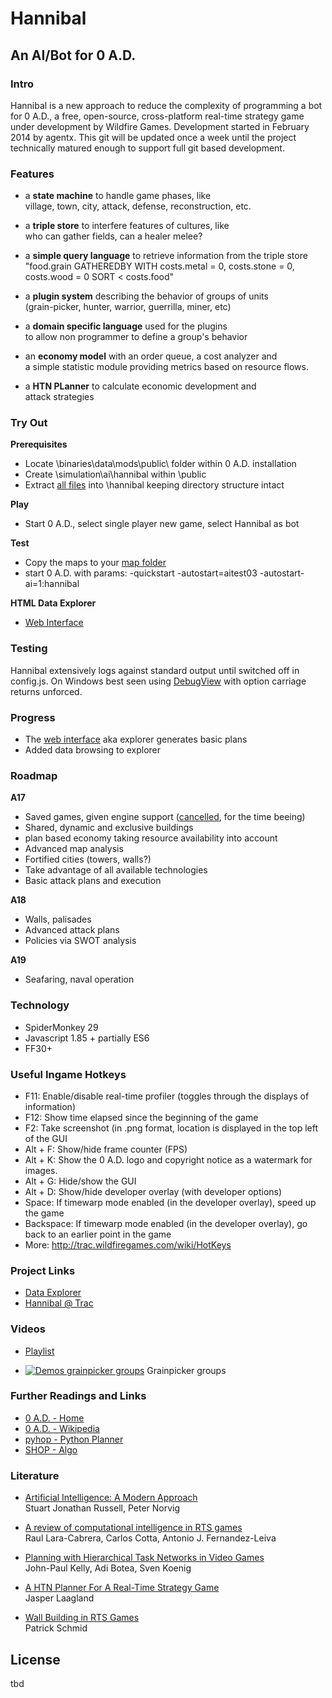 # Hannibal #

## An AI/Bot for 0 A.D. ##

### Intro ###

Hannibal is a new approach to reduce the complexity of programming a bot for 0 A.D., a free, open-source, cross-platform real-time strategy game under development by Wildfire Games. Development started in February 2014 by agentx. This git will be updated once a week until the project technically matured enough to support full git based development.

### Features ###

* a **state machine** to handle game phases, like  
  village, town, city, attack, defense, reconstruction, etc. 

* a **triple store** to interfere features of cultures, like  
  who can gather fields, can a healer melee? 

* a **simple query language** to retrieve information from the triple store  
  "food.grain GATHEREDBY WITH costs.metal = 0, costs.stone = 0, costs.wood = 0 SORT < costs.food" 

* a **plugin system** describing the behavior of groups of units  
  (grain-picker, hunter, warrior, guerrilla, miner, etc) 

* a **domain specific language** used for the plugins  
  to allow non programmer to define a group's behavior 

* an **economy model** with an order queue, a cost analyzer and  
  a simple statistic module providing metrics based on resource flows. 

* a **HTN PLanner** to calculate economic development and  
    attack strategies
  
### Try Out ###

**Prerequisites**

* Locate \binaries\data\mods\public\ folder within 0 A.D. installation
* Create \simulation\ai\hannibal within \public
* Extract [all files](https://github.com/noiv/Hannibal/archive/master.zip) into \hannibal keeping directory structure intact

**Play**

* Start 0 A.D., select single player new game, select Hannibal as bot

**Test**

* Copy the maps to your [map folder](http://trac.wildfiregames.com/wiki/GameDataPaths)
* start 0 A.D. with params: -quickstart -autostart=aitest03 -autostart-ai=1:hannibal

**HTML Data Explorer**

* [Web Interface](http://noiv.pythonanywhere.com/agentx/0ad/explorer/hannibal.html)

### Testing ###

Hannibal extensively logs against standard output until switched off in config.js. On Windows best seen using [DebugView](http://technet.microsoft.com/en-us/sysinternals/bb896647.aspx) with option carriage returns unforced.

### Progress ###

* The [web interface](http://noiv.pythonanywhere.com/agentx/0ad/explorer/hannibal.html) aka explorer generates basic plans
* Added data browsing to explorer

### Roadmap ###

**A17**

* Saved games, given engine support ([cancelled](http://trac.wildfiregames.com/ticket/2495#comment:15), for the time beeing)
* Shared, dynamic and exclusive buildings
* plan based economy taking resource availability into account
* Advanced map analysis
* Fortified cities (towers, walls?) 
* Take advantage of all available technologies 
* Basic attack plans and execution

**A18**

* Walls, palisades
* Advanced attack plans
* Policies via SWOT analysis

**A19**

* Seafaring, naval operation

### Technology ###

* SpiderMonkey 29
* Javascript 1.85 + partially ES6
* FF30+

### Useful Ingame Hotkeys ###

* F11:        Enable/disable real-time profiler (toggles through the displays of information)
* F12:        Show time elapsed since the beginning of the game
* F2:         Take screenshot (in .png format, location is displayed in the top left of the GUI
* Alt + F:    Show/hide frame counter (FPS)
* Alt + K:    Show the 0 A.D. logo and copyright notice as a watermark for images.
* Alt + G:    Hide/show the GUI
* Alt + D:    Show/hide developer overlay (with developer options)
* Space:      If timewarp mode enabled (in the developer overlay), speed up the game
* Backspace:  If timewarp mode enabled (in the developer overlay), go back to an earlier point in the game
* More:       http://trac.wildfiregames.com/wiki/HotKeys

### Project Links ###

* [Data Explorer](http://noiv.pythonanywhere.com/agentx/0ad/explorer/hannibal.html)
* [Hannibal @ Trac](http://trac.wildfiregames.com/wiki/HannibalBot)
  

### Videos ###

* [Playlist](https://www.youtube.com/playlist?list=PLX5qMUEZ8pAr9fTaVkGStzj1xWWvMHV2e)

* [![Demos grainpicker groups](https://i.ytimg.com/vi/i-bJwUk_obk/3.jpg)](http://www.youtube.com/watch?v=i-bJwUk_obk) Grainpicker groups

### Further Readings and Links ###

* [0 A.D. - Home](http://play0ad.com/)
* [0 A.D. - Wikipedia](http://en.wikipedia.org/wiki/0_A.D._%28video_game%29)
* [pyhop - Python Planner](https://bitbucket.org/dananau/pyhop)
* [SHOP - Algo](http://www.cs.umd.edu/projects/shop/)

### Literature ###

* [Artificial Intelligence: A Modern Approach](http://books.google.de/books?id=8jZBksh-bUMC)  
  Stuart Jonathan Russell, Peter Norvig

* [A review of computational intelligence in RTS games](http://www.lcc.uma.es/~ccottap/papers/lara13review.pdf)  
  Raul Lara-Cabrera, Carlos Cotta, Antonio J. Fernandez-Leiva

* [Planning with Hierarchical Task Networks in Video Games](http://icaps07-satellite.icaps-conference.org/workshop8/Planning%20with%20Hierarchical%20Task%20Networks%20in%20Video%20Games.pdf)  
  John-Paul Kelly, Adi Botea, Sven Koenig

* [A HTN Planner For A Real-Time Strategy Game](http://citeseerx.ist.psu.edu/viewdoc/download?doi=10.1.1.406.8722&rep=rep1&type=pdf)  
  Jasper Laagland
  
* [Wall Building in RTS Games](www.cse.lehigh.edu/~munoz/CSE497/classes/Patrick2.ppt‎)  
  Patrick Schmid

## License ##

tbd


